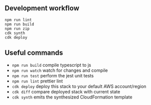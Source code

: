 ## Development workflow

```
npm run lint
npm run build
npm run zip
cdk synth
cdk deploy
```

## Useful commands

- `npm run build` compile typescript to js
- `npm run watch` watch for changes and compile
- `npm run test` perform the jest unit tests
- `npm run lint` prettier lint
- `cdk deploy` deploy this stack to your default AWS account/region
- `cdk diff` compare deployed stack with current state
- `cdk synth` emits the synthesized CloudFormation template
